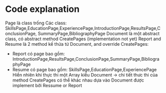 ﻿# Code explanation
Page là class trống
Các class: SkillsPage,EducationPage,ExperiencePage,IntroductionPage,ResultsPage,ConclusionPage,
SummaryPage,BibliographyPage
Document là một abstract class, có abstract method CreatePages (implementation not yet)
Report and Resume là 2 method kế thừa từ Document, and override CreatePages:
- Report có page bao gồm: IntroductionPage,ResultsPage,ConclusionPage,SummaryPage,BibliographyPage
- Resume có page bao gồm: SkillsPage,EducationPage,ExperiencePage
Hiển nhiên khi thực thi một Array kiểu Document -> chi tiết thưc thi của method CreatePages có thể khác nhau dựa vào Document được
implement bởi Ressume or Report